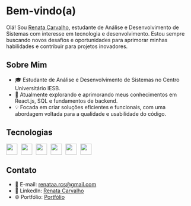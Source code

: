 # Bem-vindo(a)

Olá! Sou [Renata Carvalho](https://github.com/Renata-rcs), estudante de Análise e Desenvolvimento de Sistemas com interesse em tecnologia e desenvolvimento. Estou sempre buscando novos desafios e oportunidades para aprimorar minhas habilidades e contribuir para projetos inovadores.

## Sobre Mim

- 🎓 Estudante de Análise e Desenvolvimento de Sistemas no Centro Universitário IESB.
- 🌱 Atualmente explorando e aprimorando meus conhecimentos em React.js, SQL e fundamentos de backend.
- 💡 Focada em criar soluções eficientes e funcionais, com uma abordagem voltada para a qualidade e usabilidade do código.

## Tecnologias

<div style="display: flex; gap: 10px;">
    <img src="https://img.icons8.com/color/48/000000/html-5.png" width="30" />
    <img src="https://img.icons8.com/color/48/000000/css3.png" width="30" />
    <img src="https://img.icons8.com/color/48/000000/javascript.png" width="30" />
    <img src="https://img.icons8.com/color/48/000000/react-native.png" width="30" />
    <img src="https://img.icons8.com/color/48/000000/sql.png" width="30" />
    <img src="https://img.icons8.com/color/48/000000/nodejs.png" width="30" />
</div>

## Contato

- 📧 E-mail: [renataa.rcs@gmail.com](mailto:renataa.rcs@gmail.com)
- 💼 LinkedIn: [Renata Carvalho](https://www.linkedin.com/in/renata-carvalho-02a718273)
- 🌐 Portfólio: [Portfólio](https://renata-rcs.github.io/Portifolio/)
